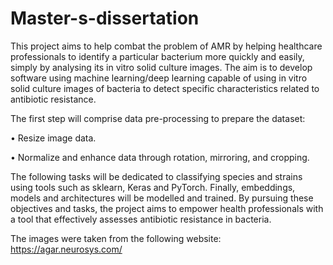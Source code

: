 # Master-s-dissertation

This project aims to help combat the problem of AMR by helping healthcare professionals to identify a particular bacterium more quickly and easily, simply by analysing its in vitro solid culture images. 
The aim is to develop software using machine learning/deep learning capable of using in vitro solid culture images of bacteria to detect specific characteristics related to antibiotic resistance.

The first step will comprise data pre-processing to prepare the dataset:

• Resize image data.

• Normalize and enhance data through rotation, mirroring, and cropping.

The following tasks will be dedicated to classifying species and strains using tools such as sklearn, Keras and PyTorch. Finally, embeddings, models and architectures will be modelled and trained. 
By pursuing these objectives and tasks, the project aims to empower health professionals with a tool that effectively assesses antibiotic resistance in bacteria.


The images were taken from the following website: https://agar.neurosys.com/

